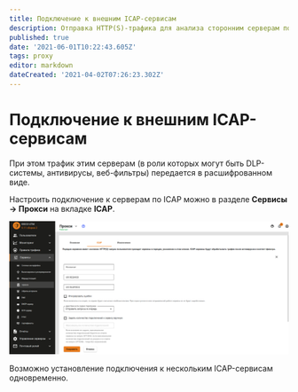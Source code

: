 ```yaml
---
title: Подключение к внешним ICAP-сервисам
description: Отправка HTTP(S)-трафика для анализа сторонним серверам по протоколу ICAP.
published: true
date: '2021-06-01T10:22:43.605Z'
tags: proxy
editor: markdown
dateCreated: '2021-04-02T07:26:23.302Z'
---
```


# Подключение к внешним ICAP-сервисам

При этом трафик этим серверам \(в роли которых могут быть DLP-системы, антивирусы, веб-фильтры\) передается в расшифрованном виде.

Настроить подключение к серверам по ICAP можно в разделе **Сервисы -&gt; Прокси** на вкладке **ICAP**.

![](../../../.gitbook/assets/add_icap9-11.png)

Возможно установление подключения к нескольким ICAP-сервисам одновременно.

